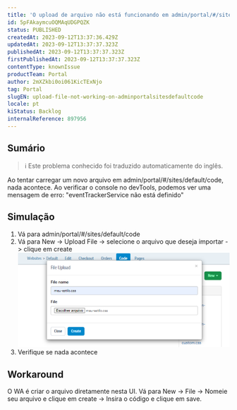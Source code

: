 ```yaml
---
title: 'O upload de arquivo não está funcionando em admin/portal/#/sites/default/code'
id: 5pFAkaymcuOQMAqUDGPQZK
status: PUBLISHED
createdAt: 2023-09-12T13:37:36.429Z
updatedAt: 2023-09-12T13:37:37.323Z
publishedAt: 2023-09-12T13:37:37.323Z
firstPublishedAt: 2023-09-12T13:37:37.323Z
contentType: knownIssue
productTeam: Portal
author: 2mXZkbi0oi061KicTExNjo
tag: Portal
slugEN: upload-file-not-working-on-adminportalsitesdefaultcode
locale: pt
kiStatus: Backlog
internalReference: 897956
---
```


## Sumário

>ℹ️ Este problema conhecido foi traduzido automaticamente do inglês.


Ao tentar carregar um novo arquivo em admin/portal/#/sites/default/code, nada acontece. Ao verificar o console no devTools, podemos ver uma mensagem de erro:
"eventTrackerService não está definido"

## Simulação



1. Vá para admin/portal/#/sites/default/code
2. Vá para New -> Upload File -> selecione o arquivo que deseja importar -> clique em create
 ![](https://raw.githubusercontent.com/vtexdocs/known-issues/refs/heads/main/docs/pt/known-issues/Portal/o-upload-de-arquivo-nao-esta-funcionando-em-adminportalsitesdefaultcode_1.png)
3. Verifique se nada acontece

## Workaround


O WA é criar o arquivo diretamente nesta UI.
Vá para New -> File -> Nomeie seu arquivo e clique em create -> Insira o código e clique em save.





